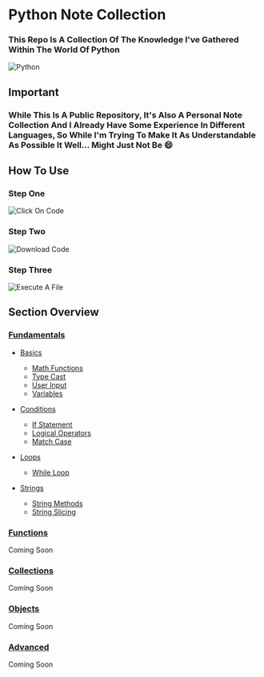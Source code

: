 # Python Note Collection

### This Repo Is A Collection Of The Knowledge I've Gathered Within The World Of Python

![Python](https://img.shields.io/badge/-Python-d9c10f)

## Important

### While This Is A Public Repository, It's Also A Personal Note Collection And I Already Have Some Experience In Different Languages, So While I'm Trying To Make It As Understandable As Possible It Well... Might Just Not Be 😄

## How To Use

### Step One

![Click On Code](https://user-images.githubusercontent.com/118444485/216960044-7fe7ca35-d48b-4179-8bff-5f1d3d4cad01.png)

### Step Two

![Download Code](https://user-images.githubusercontent.com/118444485/216959964-5f257c99-88e7-4510-a685-376cef805a74.png)

### Step Three

![Execute A File](https://user-images.githubusercontent.com/118444485/226697743-1658c0e8-6d06-476c-94e3-e6d303b98988.png)

## Section Overview

### [Fundamentals](Python/Fundamentals)

-   [Basics](Python/Fundamentals/Basics)
    -   [Math Functions](Python/Fundamentals/Basics/Math%20Functions.py)
    -   [Type Cast](Python/Fundamentals/Basics/Type%20Cast.py)
    -   [User Input](Python/Fundamentals/Basics/User%20Input.py)
    -   [Variables](Python/Fundamentals/Basics/Variables.py)
    
-   [Conditions](Python/Fundamentals/Conditions)
    -   [If Statement](Python/Fundamentals/Conditions/If%20Statements.py)
    -   [Logical Operators](Python/Fundamentals/Conditions/Logical%20Operators.py)
    -   [Match Case](Python/Fundamentals/Conditions/Match%20Case.py)
    
-   [Loops](Python/Fundamentals/Loops)
    -   [While Loop](Python/Fundamentals/Loops/While%20Loop.py)
    
-   [Strings](Python/Fundamentals/Strings)
    -   [String Methods](Python/Fundamentals/Strings/String%20Methods.py)
    -   [String Slicing](Python/Fundamentals/Strings/String%20Slicing.py)

### [Functions](Python/Functions/)

Coming Soon

### [Collections](Python/Collections/)

Coming Soon

### [Objects](Python/Objects/)

Coming Soon

### [Advanced](Python/Advanced/)

Coming Soon
